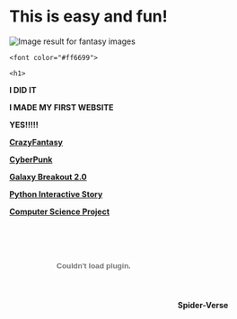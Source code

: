 
 <html lang="en">
         <head>
             <meta charset="utf-8">
             <title>Welcome, Berenice Avalos's Website, CSP2</title>
        </head>
        <body>
            <h1>
                This is easy and fun!
              </h1>
           <img class="irc_mi" src="https://media.istockphoto.com/photos/fairy-tree-in-mystic-forest-picture-id502735520?k=6&amp;m=502735520&amp;s=612x612&amp;w=0&amp;h=kMaZWd25caV3bKU3kHnFhRoRXhcxjiChw6nhYCTLktI=" alt="Image result for fantasy images" onload="typeof google==='object'&amp;&amp;google.aft&amp;&amp;google.aft(this)">
 
 <html>
 <body background="http://www.kinyu-z.net/data/wallpapers/42/848087.jpg">
 </body>
 </html>
 
 </style>
 
  </head>
  
  <body>
 
    <font color="#ff6699">

    <h1>
 <p><strong>I DID IT
  <p><strong>I MADE MY FIRST WEBSITE
     <p><strong> YES!!!!!</strong>
      

</html>

<div class="topnav"></div>
   <a href="https://berenice-avalos.github.io/CrazyFantasy/">CrazyFantasy</a> 
   <p> <a href="https://berenice-avalos.github.io/CyberPunk/">CyberPunk</a></p>
   <a href="https://scratch.mit.edu/projects/248604315/" target ="_blank">Galaxy Breakout 2.0</a>
   <p> <a href="https://repl.it/@berenicecode/UnequaledChartreuseBackend/">Python Interactive Story
   <p> <a href="images/Spider-Man.pdf" target ="_blank">Computer Science Project</a> </p>
<a> <embed id="plugin" type="application/x-google-chrome-pdf" src="file:///C:/Users/Berenice/Downloads/Spider%20Man%20%20(1).pdf" stream-url="chrome-extension://mhjfbmdgcfjbbpaeojofohoefgiehjai/b9c5264e-2f3c-4cbf-9f94-0e1e3e08c2a7" headers="" background-color="0xFF525659" top-toolbar-height="56" javascript="allow" full-frame>Spider-Verse
